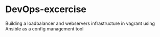 # DevOps-excercise
Building a loadbalancer and webservers infrastructure in vagrant using Ansible as a config management tool
